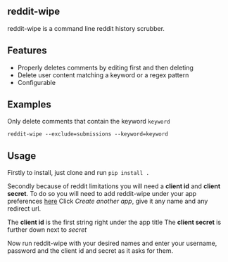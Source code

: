 ## reddit-wipe
reddit-wipe is a command line reddit history scrubber. 

## Features
* Properly deletes comments by editing first and then deleting
* Delete user content matching a keyword or a regex pattern
* Configurable

## Examples

Only delete comments that contain the keyword `keyword`

`reddit-wipe --exclude=submissions --keyword=keyword`

## Usage
Firstly to install, just clone and run `pip install .`

Secondly because of reddit limitations you will need a **client id** and **client secret**.
To do so you will need to add reddit-wipe under your app preferences [here](https://www.reddit.com/prefs/apps)
Click *Create another app*, give it any name and any redirect url. 

The **client id** is the first string right under the app title
The **client secret** is further down next to *secret*

Now run reddit-wipe with your desired names and enter your username, password and the client id and secret
as it asks for them.

